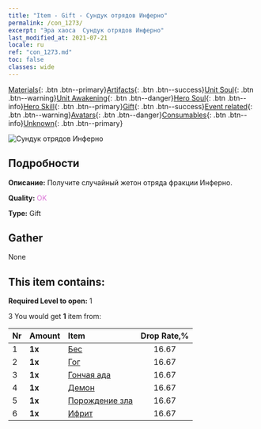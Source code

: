 ```yaml
---
title: "Item - Gift - Сундук отрядов Инферно"
permalink: /con_1273/
excerpt: "Эра хаоса  Сундук отрядов Инферно"
last_modified_at: 2021-07-21
locale: ru
ref: "con_1273.md"
toc: false
classes: wide
---
```

 [Materials](/ItemsRU/){: .btn .btn--primary}[Artifacts](/ItemsRU/Artifacts/){: .btn .btn--success}[Unit Soul](/ItemsRU/UnitSoul/){: .btn .btn--warning}[Unit Awakening](/ItemsRU/UnitAwakening/){: .btn .btn--danger}[Hero Soul](/ItemsRU/HeroSoul/){: .btn .btn--info}[Hero Skill](/ItemsRU/HeroSkill/){: .btn .btn--primary}[Gift](/ItemsRU/Gift/){: .btn .btn--success}[Event related](/ItemsRU/Events/){: .btn .btn--warning}[Avatars](/ItemsRU/Avatars/){: .btn .btn--danger}[Consumables](/ItemsRU/Consumables/){: .btn .btn--info}[Unknown](/ItemsRU/Unknown/){: .btn .btn--primary}

 ![Сундук отрядов Инферно](/images/t/i_904005.png)

## Подробности
 **Описание:** Получите случайный жетон отряда фракции Инферно.

 **Quality:** <span style="color: #DA70D6">OK</span>

 **Type:** Gift

## Gather

  None

## This item contains:

 **Required Level to open:** 1

 3 You would get **1** item  from:

  | Nr | Amount |     Item    | Drop Rate,% |
  |:---|:-------|:------------|:---------:|
  | 1 |  **1x** | [Бес](/ItemsRU/unt_226/) | 16.67 | 
  | 2 |  **1x** | [Гог](/ItemsRU/unt_227/) | 16.67 | 
  | 3 |  **1x** | [Гончая ада](/ItemsRU/unt_228/) | 16.67 | 
  | 4 |  **1x** | [Демон](/ItemsRU/unt_229/) | 16.67 | 
  | 5 |  **1x** | [Порождение зла](/ItemsRU/unt_230/) | 16.67 | 
  | 6 |  **1x** | [Ифрит](/ItemsRU/unt_231/) | 16.67 | 
